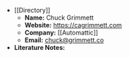 - [[Directory]]
    - **Name:** Chuck Grimmett
    - **Website:** https://cagrimmett.com
    - **Company:** [[Automattic]]
    - **Email:** chuck@grimmett.co
- **Literature Notes:**
